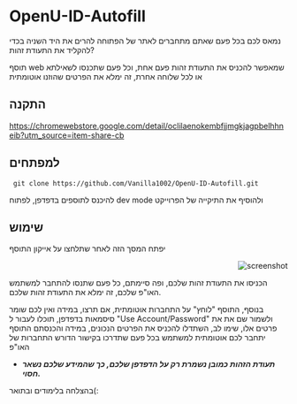 # OpenU-ID-Autofill
נמאס לכם בכל פעם שאתם מתחברים לאתר של הפתוחה להרים את היד השניה בכדי להקליד את התעודת זהות?


תוסף web שמאפשר להכניס את התעודת זהות פעם אחת, וכל פעם שתכנסו לשאילתא או לכל שלוחה אחרת, זה ימלא את הפרטים שהוזנו אוטומתית



## התקנה
https://chromewebstore.google.com/detail/oclilaenokembfjjmgkjagpbelhhneib?utm_source=item-share-cb

## למפתחים
``` git clone https://github.com/Vanilla1002/OpenU-ID-Autofill.git```

להיכנס לתוספים בדפדפן, לפתוח dev mode ולהוסיף את התיקייה של הפרוייקט

## שימוש
יפתח המסך הזה לאחר שתלחצו על אייקון התוסף
<p align="right">
    <img src="https://github.com/user-attachments/assets/451b9163-a725-4a3a-9c2c-10915b4ce943" alt="screenshot" />
</p>



הכניסו את התעודת זהות שלכם, ופה סיימתם, כל פעם שתנסו להתחבר למשתמש האו"פ שלכם, זה ימלא את התעודת זהות שלכם.

בנוסף, התוסף "לוחץ" על התחברות אוטומתית, אם תרצו, במידה ואין לכם שומר סיסמאות בדפדפן, תוכלו לעבור ל "Use Account/Password" ולשמור שם את את פרטים אלו, שימו לב, השתדלו להכניס את הפרטים הנכונים, במידה והכנסתם התוסף יתחבר לכם אוטומתית למשתמש בכל פעם שתדרכו בקישור הדורש התחברות של האו"פ
- ***תעודת הזהות כמובן נשמרת רק על הדפדפן שלכם, כך שהמידע שלכם נשאר חסוי.***

בהצלחה בלימודים ובתואר(:

